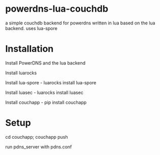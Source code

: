 powerdns-lua-couchdb
====================

a simple couchdb backend for powerdns written in lua based on the lua backend. uses lua-spore

Installation
============

Install PowerDNS and the lua backend

Install luarocks

Install lua-spore - luarocks install lua-spore

Install luasec - luarocks install luasec

Install couchapp - pip install couchapp

Setup
=====

cd couchapp; couchapp push

run pdns_server with pdns.conf

